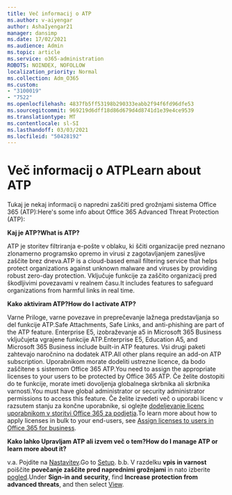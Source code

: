 ```yaml
---
title: Več informacij o ATP
ms.author: v-aiyengar
author: AshaIyengar21
manager: dansimp
ms.date: 17/02/2021
ms.audience: Admin
ms.topic: article
ms.service: o365-administration
ROBOTS: NOINDEX, NOFOLLOW
localization_priority: Normal
ms.collection: Adm_O365
ms.custom:
- "3100019"
- "7522"
ms.openlocfilehash: 4837fb5ff53198b290333eabb2f94f6fd96dfe53
ms.sourcegitcommit: 969219d6dff18d86d679d4d8741d1e39e4ce9539
ms.translationtype: MT
ms.contentlocale: sl-SI
ms.lasthandoff: 03/03/2021
ms.locfileid: "50428192"
---
```

# <a name="learn-about-atp"></a><span data-ttu-id="419e9-102">Več informacij o ATP</span><span class="sxs-lookup"><span data-stu-id="419e9-102">Learn about ATP</span></span>

<span data-ttu-id="419e9-103">Tukaj je nekaj informacij o napredni zaščiti pred grožnjami sistema Office 365 (ATP):</span><span class="sxs-lookup"><span data-stu-id="419e9-103">Here's some info about Office 365 Advanced Threat Protection (ATP):</span></span>

<span data-ttu-id="419e9-104">**Kaj je ATP?**</span><span class="sxs-lookup"><span data-stu-id="419e9-104">**What is ATP?**</span></span>

<span data-ttu-id="419e9-105">ATP je storitev filtriranja e-pošte v oblaku, ki ščiti organizacije pred neznano zlonamerno programsko opremo in virusi z zagotavljanjem zanesljive zaščite brez dneva.</span><span class="sxs-lookup"><span data-stu-id="419e9-105">ATP is a cloud-based email filtering service that helps protect organizations against unknown malware and viruses by providing robust zero-day protection.</span></span> <span data-ttu-id="419e9-106">Vključuje funkcije za zaščito organizacij pred škodljivimi povezavami v realnem času.</span><span class="sxs-lookup"><span data-stu-id="419e9-106">It includes features to safeguard organizations from harmful links in real time.</span></span>

<span data-ttu-id="419e9-107">**Kako aktiviram ATP?**</span><span class="sxs-lookup"><span data-stu-id="419e9-107">**How do I activate ATP?**</span></span>

<span data-ttu-id="419e9-108">Varne Priloge, varne povezave in preprečevanje lažnega predstavljanja so del funkcije ATP.</span><span class="sxs-lookup"><span data-stu-id="419e9-108">Safe Attachments, Safe Links, and anti-phishing are part of the ATP feature.</span></span> <span data-ttu-id="419e9-109">Enterprise E5, izobraževanje a5 in Microsoft 365 Business vključujeta vgrajene funkcije ATP.</span><span class="sxs-lookup"><span data-stu-id="419e9-109">Enterprise E5, Education A5, and Microsoft 365 Business include built-in ATP features.</span></span> <span data-ttu-id="419e9-110">Vsi drugi paketi zahtevajo naročnino na dodatek ATP.</span><span class="sxs-lookup"><span data-stu-id="419e9-110">All other plans require an add-on ATP subscription.</span></span> <span data-ttu-id="419e9-111">Uporabnikom morate dodeliti ustrezne licence, da bodo zaščitene s sistemom Office 365 ATP.</span><span class="sxs-lookup"><span data-stu-id="419e9-111">You need to assign the appropriate licenses to your users to be protected by Office 365 ATP.</span></span> <span data-ttu-id="419e9-112">Če želite dostopiti do te funkcije, morate imeti dovoljenja globalnega skrbnika ali skrbnika varnosti.</span><span class="sxs-lookup"><span data-stu-id="419e9-112">You must have global administrator or security administrator permissions to access this feature.</span></span> <span data-ttu-id="419e9-113">Če želite izvedeti več o uporabi licenc v razsutem stanju za končne uporabnike, si oglejte [dodeljevanje licenc uporabnikom v storitvi Office 365 za podjetja](https://go.microsoft.com/fwlink/?linkid=2093435).</span><span class="sxs-lookup"><span data-stu-id="419e9-113">To learn more about how to apply licenses in bulk to your end-users, see [Assign licenses to users in Office 365 for business](https://go.microsoft.com/fwlink/?linkid=2093435).</span></span>

<span data-ttu-id="419e9-114">**Kako lahko Upravljam ATP ali izvem več o tem?**</span><span class="sxs-lookup"><span data-stu-id="419e9-114">**How do I manage ATP or learn more about it?**</span></span>

<span data-ttu-id="419e9-115">v.</span><span class="sxs-lookup"><span data-stu-id="419e9-115">a.</span></span> <span data-ttu-id="419e9-116">Pojdite na [Nastavitev](https://go.microsoft.com/fwlink/p/?linkid=2075721).</span><span class="sxs-lookup"><span data-stu-id="419e9-116">Go to [Setup](https://go.microsoft.com/fwlink/p/?linkid=2075721).</span></span>
<span data-ttu-id="419e9-117">b.</span><span class="sxs-lookup"><span data-stu-id="419e9-117">b.</span></span> <span data-ttu-id="419e9-118">V razdelku **vpis in varnost** poiščite **povečanje zaščite pred naprednimi grožnjami** in nato izberite [pogled](https://go.microsoft.com/fwlink/?linkid=2109302).</span><span class="sxs-lookup"><span data-stu-id="419e9-118">Under **Sign-in and security**, find **Increase protection from advanced threats**, and then select [View](https://go.microsoft.com/fwlink/?linkid=2109302).</span></span>

